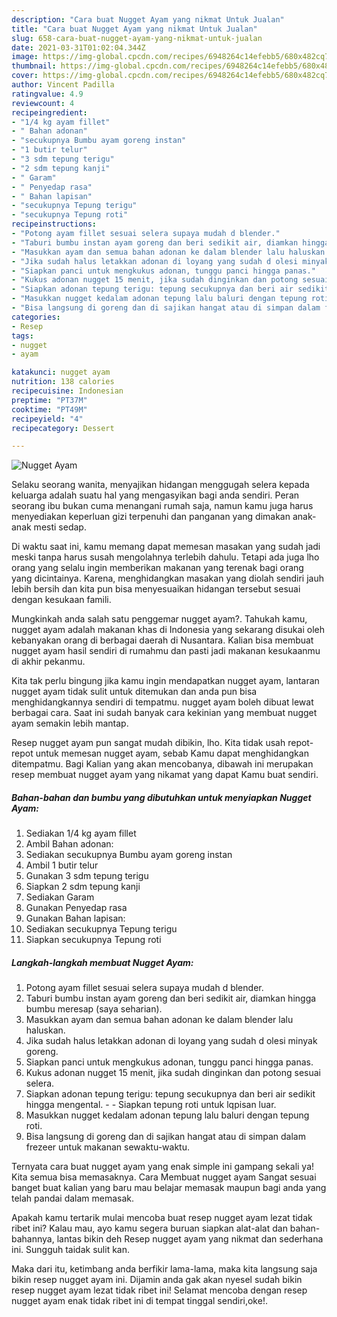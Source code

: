 ```yaml
---
description: "Cara buat Nugget Ayam yang nikmat Untuk Jualan"
title: "Cara buat Nugget Ayam yang nikmat Untuk Jualan"
slug: 658-cara-buat-nugget-ayam-yang-nikmat-untuk-jualan
date: 2021-03-31T01:02:04.344Z
image: https://img-global.cpcdn.com/recipes/6948264c14efebb5/680x482cq70/nugget-ayam-foto-resep-utama.jpg
thumbnail: https://img-global.cpcdn.com/recipes/6948264c14efebb5/680x482cq70/nugget-ayam-foto-resep-utama.jpg
cover: https://img-global.cpcdn.com/recipes/6948264c14efebb5/680x482cq70/nugget-ayam-foto-resep-utama.jpg
author: Vincent Padilla
ratingvalue: 4.9
reviewcount: 4
recipeingredient:
- "1/4 kg ayam fillet"
- " Bahan adonan"
- "secukupnya Bumbu ayam goreng instan"
- "1 butir telur"
- "3 sdm tepung terigu"
- "2 sdm tepung kanji"
- " Garam"
- " Penyedap rasa"
- " Bahan lapisan"
- "secukupnya Tepung terigu"
- "secukupnya Tepung roti"
recipeinstructions:
- "Potong ayam fillet sesuai selera supaya mudah d blender."
- "Taburi bumbu instan ayam goreng dan beri sedikit air, diamkan hingga bumbu meresap (saya seharian)."
- "Masukkan ayam dan semua bahan adonan ke dalam blender lalu haluskan."
- "Jika sudah halus letakkan adonan di loyang yang sudah d olesi minyak goreng."
- "Siapkan panci untuk mengkukus adonan, tunggu panci hingga panas."
- "Kukus adonan nugget 15 menit, jika sudah dinginkan dan potong sesuai selera."
- "Siapkan adonan tepung terigu: tepung secukupnya dan beri air sedikit hingga mengental.  Siapkan tepung roti untuk lqpisan luar."
- "Masukkan nugget kedalam adonan tepung lalu baluri dengan tepung roti."
- "Bisa langsung di goreng dan di sajikan hangat atau di simpan dalam frezeer untuk makanan sewaktu-waktu."
categories:
- Resep
tags:
- nugget
- ayam

katakunci: nugget ayam 
nutrition: 138 calories
recipecuisine: Indonesian
preptime: "PT37M"
cooktime: "PT49M"
recipeyield: "4"
recipecategory: Dessert

---
```



![Nugget Ayam](https://img-global.cpcdn.com/recipes/6948264c14efebb5/680x482cq70/nugget-ayam-foto-resep-utama.jpg)

Selaku seorang wanita, menyajikan hidangan menggugah selera kepada keluarga adalah suatu hal yang mengasyikan bagi anda sendiri. Peran seorang ibu bukan cuma menangani rumah saja, namun kamu juga harus menyediakan keperluan gizi terpenuhi dan panganan yang dimakan anak-anak mesti sedap.

Di waktu  saat ini, kamu memang dapat memesan masakan yang sudah jadi meski tanpa harus susah mengolahnya terlebih dahulu. Tetapi ada juga lho orang yang selalu ingin memberikan makanan yang terenak bagi orang yang dicintainya. Karena, menghidangkan masakan yang diolah sendiri jauh lebih bersih dan kita pun bisa menyesuaikan hidangan tersebut sesuai dengan kesukaan famili. 



Mungkinkah anda salah satu penggemar nugget ayam?. Tahukah kamu, nugget ayam adalah makanan khas di Indonesia yang sekarang disukai oleh kebanyakan orang di berbagai daerah di Nusantara. Kalian bisa membuat nugget ayam hasil sendiri di rumahmu dan pasti jadi makanan kesukaanmu di akhir pekanmu.

Kita tak perlu bingung jika kamu ingin mendapatkan nugget ayam, lantaran nugget ayam tidak sulit untuk ditemukan dan anda pun bisa menghidangkannya sendiri di tempatmu. nugget ayam boleh dibuat lewat berbagai cara. Saat ini sudah banyak cara kekinian yang membuat nugget ayam semakin lebih mantap.

Resep nugget ayam pun sangat mudah dibikin, lho. Kita tidak usah repot-repot untuk memesan nugget ayam, sebab Kamu dapat menghidangkan ditempatmu. Bagi Kalian yang akan mencobanya, dibawah ini merupakan resep membuat nugget ayam yang nikamat yang dapat Kamu buat sendiri.

<!--inarticleads1-->

##### Bahan-bahan dan bumbu yang dibutuhkan untuk menyiapkan Nugget Ayam:

1. Sediakan 1/4 kg ayam fillet
1. Ambil  Bahan adonan:
1. Sediakan secukupnya Bumbu ayam goreng instan
1. Ambil 1 butir telur
1. Gunakan 3 sdm tepung terigu
1. Siapkan 2 sdm tepung kanji
1. Sediakan  Garam
1. Gunakan  Penyedap rasa
1. Gunakan  Bahan lapisan:
1. Sediakan secukupnya Tepung terigu
1. Siapkan secukupnya Tepung roti




<!--inarticleads2-->

##### Langkah-langkah membuat Nugget Ayam:

1. Potong ayam fillet sesuai selera supaya mudah d blender.
1. Taburi bumbu instan ayam goreng dan beri sedikit air, diamkan hingga bumbu meresap (saya seharian).
1. Masukkan ayam dan semua bahan adonan ke dalam blender lalu haluskan.
1. Jika sudah halus letakkan adonan di loyang yang sudah d olesi minyak goreng.
1. Siapkan panci untuk mengkukus adonan, tunggu panci hingga panas.
1. Kukus adonan nugget 15 menit, jika sudah dinginkan dan potong sesuai selera.
1. Siapkan adonan tepung terigu: tepung secukupnya dan beri air sedikit hingga mengental. -  - Siapkan tepung roti untuk lqpisan luar.
1. Masukkan nugget kedalam adonan tepung lalu baluri dengan tepung roti.
1. Bisa langsung di goreng dan di sajikan hangat atau di simpan dalam frezeer untuk makanan sewaktu-waktu.




Ternyata cara buat nugget ayam yang enak simple ini gampang sekali ya! Kita semua bisa memasaknya. Cara Membuat nugget ayam Sangat sesuai banget buat kalian yang baru mau belajar memasak maupun bagi anda yang telah pandai dalam memasak.

Apakah kamu tertarik mulai mencoba buat resep nugget ayam lezat tidak ribet ini? Kalau mau, ayo kamu segera buruan siapkan alat-alat dan bahan-bahannya, lantas bikin deh Resep nugget ayam yang nikmat dan sederhana ini. Sungguh taidak sulit kan. 

Maka dari itu, ketimbang anda berfikir lama-lama, maka kita langsung saja bikin resep nugget ayam ini. Dijamin anda gak akan nyesel sudah bikin resep nugget ayam lezat tidak ribet ini! Selamat mencoba dengan resep nugget ayam enak tidak ribet ini di tempat tinggal sendiri,oke!.

